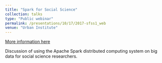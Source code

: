 ```yaml
---
title: "Spark for Social Science"
collection: talks
type: "Public webinar"
permalink: /presentations/10/17/2017-sfss1_web
venue: "Urban Institute"
---
```


[More information here](https://github.com/UrbanInstitute/sloan-spark-presentation)

Discussion of using the Apache Spark distributed computing system on big data for social science researchers.
